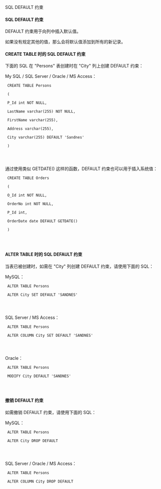  SQL DEFAULT 约束 

#### SQL DEFAULT 约束

 DEFAULT 约束用于向列中插入默认值。

 如果没有规定其他的值，那么会将默认值添加到所有的新记录。

 

#### CREATE TABLE 时的 SQL DEFAULT 约束

 下面的 SQL 在 "Persons" 表创建时在 "City" 列上创建 DEFAULT 约束：

 My SQL / SQL Server / Oracle / MS Access：

 
```
 CREATE TABLE Persons

 (

 P_Id int NOT NULL,

 LastName varchar(255) NOT NULL,

 FirstName varchar(255),

 Address varchar(255),

 City varchar(255) DEFAULT 'Sandnes'

 )




```
 通过使用类似 GETDATE() 这样的函数，DEFAULT 约束也可以用于插入系统值：

 
```
 CREATE TABLE Orders

 (

 O_Id int NOT NULL,

 OrderNo int NOT NULL,

 P_Id int,

 OrderDate date DEFAULT GETDATE()

 )




```
 



#### ALTER TABLE 时的 SQL DEFAULT 约束

 当表已被创建时，如需在 "City" 列创建 DEFAULT 约束，请使用下面的 SQL：

 MySQL：

 
```
 ALTER TABLE Persons

 ALTER City SET DEFAULT 'SANDNES'




```
 SQL Server / MS Access：

 
```
 ALTER TABLE Persons

 ALTER COLUMN City SET DEFAULT 'SANDNES'




```
 Oracle：

 
```
 ALTER TABLE Persons

 MODIFY City DEFAULT 'SANDNES'




```
 



#### 撤销 DEFAULT 约束

 如需撤销 DEFAULT 约束，请使用下面的 SQL：

 MySQL：

 
```
 ALTER TABLE Persons

 ALTER City DROP DEFAULT




```
 SQL Server / Oracle / MS Access：

 
```
 ALTER TABLE Persons

 ALTER COLUMN City DROP DEFAULT




```
 

